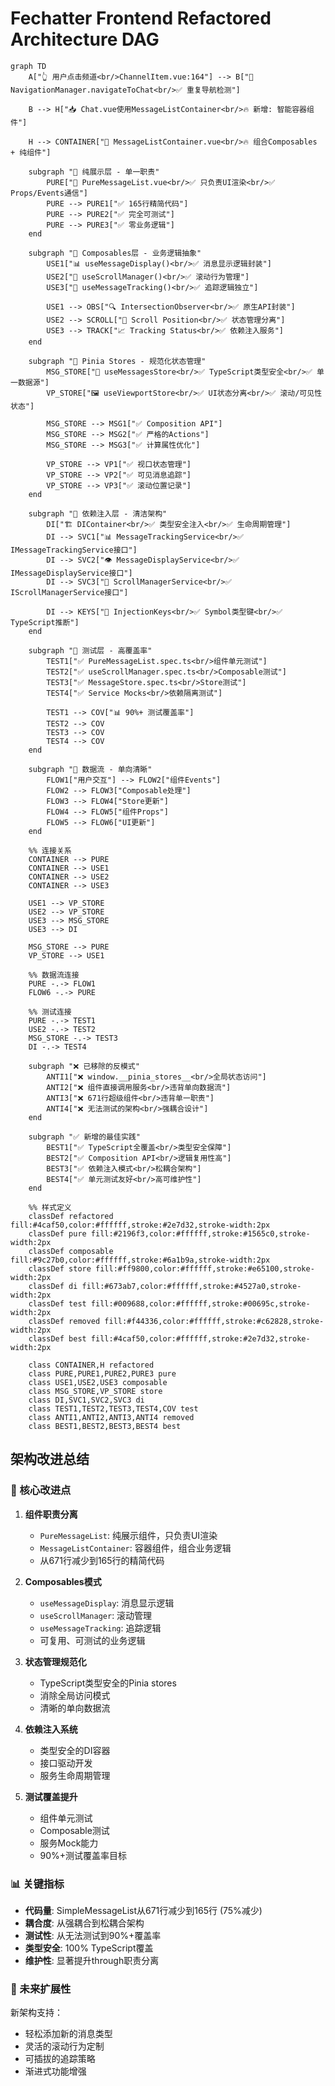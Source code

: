# Fechatter Frontend Refactored Architecture DAG

```mermaid
graph TD
    A["👆 用户点击频道<br/>ChannelItem.vue:164"] --> B["🧭 NavigationManager.navigateToChat<br/>✅ 重复导航检测"]
    
    B --> H["📥 Chat.vue使用MessageListContainer<br/>🔥 新增: 智能容器组件"]
    
    H --> CONTAINER["🎯 MessageListContainer.vue<br/>🔥 组合Composables + 纯组件"]
    
    subgraph "🎨 纯展示层 - 单一职责"
        PURE["📱 PureMessageList.vue<br/>✅ 只负责UI渲染<br/>✅ Props/Events通信"]
        PURE --> PURE1["✅ 165行精简代码"]
        PURE --> PURE2["✅ 完全可测试"]
        PURE --> PURE3["✅ 零业务逻辑"]
    end
    
    subgraph "🧩 Composables层 - 业务逻辑抽象"
        USE1["📊 useMessageDisplay()<br/>✅ 消息显示逻辑封装"]
        USE2["📜 useScrollManager()<br/>✅ 滚动行为管理"]
        USE3["🎯 useMessageTracking()<br/>✅ 追踪逻辑独立"]
        
        USE1 --> OBS["🔍 IntersectionObserver<br/>✅ 原生API封装"]
        USE2 --> SCROLL["📐 Scroll Position<br/>✅ 状态管理分离"]
        USE3 --> TRACK["📈 Tracking Status<br/>✅ 依赖注入服务"]
    end
    
    subgraph "🏪 Pinia Stores - 规范化状态管理"
        MSG_STORE["📨 useMessagesStore<br/>✅ TypeScript类型安全<br/>✅ 单一数据源"]
        VP_STORE["🖼️ useViewportStore<br/>✅ UI状态分离<br/>✅ 滚动/可见性状态"]
        
        MSG_STORE --> MSG1["✅ Composition API"]
        MSG_STORE --> MSG2["✅ 严格的Actions"]
        MSG_STORE --> MSG3["✅ 计算属性优化"]
        
        VP_STORE --> VP1["✅ 视口状态管理"]
        VP_STORE --> VP2["✅ 可见消息追踪"]
        VP_STORE --> VP3["✅ 滚动位置记录"]
    end
    
    subgraph "💉 依赖注入层 - 清洁架构"
        DI["🏗️ DIContainer<br/>✅ 类型安全注入<br/>✅ 生命周期管理"]
        DI --> SVC1["📊 MessageTrackingService<br/>✅ IMessageTrackingService接口"]
        DI --> SVC2["👁️ MessageDisplayService<br/>✅ IMessageDisplayService接口"]
        DI --> SVC3["📜 ScrollManagerService<br/>✅ IScrollManagerService接口"]
        
        DI --> KEYS["🔑 InjectionKeys<br/>✅ Symbol类型键<br/>✅ TypeScript推断"]
    end
    
    subgraph "🧪 测试层 - 高覆盖率"
        TEST1["✅ PureMessageList.spec.ts<br/>组件单元测试"]
        TEST2["✅ useScrollManager.spec.ts<br/>Composable测试"]
        TEST3["✅ MessageStore.spec.ts<br/>Store测试"]
        TEST4["✅ Service Mocks<br/>依赖隔离测试"]
        
        TEST1 --> COV["📊 90%+ 测试覆盖率"]
        TEST2 --> COV
        TEST3 --> COV
        TEST4 --> COV
    end
    
    subgraph "🔄 数据流 - 单向清晰"
        FLOW1["用户交互"] --> FLOW2["组件Events"]
        FLOW2 --> FLOW3["Composable处理"]
        FLOW3 --> FLOW4["Store更新"]
        FLOW4 --> FLOW5["组件Props"]
        FLOW5 --> FLOW6["UI更新"]
    end
    
    %% 连接关系
    CONTAINER --> PURE
    CONTAINER --> USE1
    CONTAINER --> USE2
    CONTAINER --> USE3
    
    USE1 --> VP_STORE
    USE2 --> VP_STORE
    USE3 --> MSG_STORE
    USE3 --> DI
    
    MSG_STORE --> PURE
    VP_STORE --> USE1
    
    %% 数据流连接
    PURE -.-> FLOW1
    FLOW6 -.-> PURE
    
    %% 测试连接
    PURE -.-> TEST1
    USE2 -.-> TEST2
    MSG_STORE -.-> TEST3
    DI -.-> TEST4

    subgraph "❌ 已移除的反模式"
        ANTI1["❌ window.__pinia_stores__<br/>全局状态访问"]
        ANTI2["❌ 组件直接调用服务<br/>违背单向数据流"]
        ANTI3["❌ 671行超级组件<br/>违背单一职责"]
        ANTI4["❌ 无法测试的架构<br/>强耦合设计"]
    end
    
    subgraph "✅ 新增的最佳实践"
        BEST1["✅ TypeScript全覆盖<br/>类型安全保障"]
        BEST2["✅ Composition API<br/>逻辑复用性高"]
        BEST3["✅ 依赖注入模式<br/>松耦合架构"]
        BEST4["✅ 单元测试友好<br/>高可维护性"]
    end
    
    %% 样式定义
    classDef refactored fill:#4caf50,color:#ffffff,stroke:#2e7d32,stroke-width:2px
    classDef pure fill:#2196f3,color:#ffffff,stroke:#1565c0,stroke-width:2px
    classDef composable fill:#9c27b0,color:#ffffff,stroke:#6a1b9a,stroke-width:2px
    classDef store fill:#ff9800,color:#ffffff,stroke:#e65100,stroke-width:2px
    classDef di fill:#673ab7,color:#ffffff,stroke:#4527a0,stroke-width:2px
    classDef test fill:#009688,color:#ffffff,stroke:#00695c,stroke-width:2px
    classDef removed fill:#f44336,color:#ffffff,stroke:#c62828,stroke-width:2px
    classDef best fill:#4caf50,color:#ffffff,stroke:#2e7d32,stroke-width:2px
    
    class CONTAINER,H refactored
    class PURE,PURE1,PURE2,PURE3 pure
    class USE1,USE2,USE3 composable
    class MSG_STORE,VP_STORE store
    class DI,SVC1,SVC2,SVC3 di
    class TEST1,TEST2,TEST3,TEST4,COV test
    class ANTI1,ANTI2,ANTI3,ANTI4 removed
    class BEST1,BEST2,BEST3,BEST4 best
```

## 架构改进总结

### 🎯 核心改进点

1. **组件职责分离**
   - `PureMessageList`: 纯展示组件，只负责UI渲染
   - `MessageListContainer`: 容器组件，组合业务逻辑
   - 从671行减少到165行的精简代码

2. **Composables模式**
   - `useMessageDisplay`: 消息显示逻辑
   - `useScrollManager`: 滚动管理
   - `useMessageTracking`: 追踪逻辑
   - 可复用、可测试的业务逻辑

3. **状态管理规范化**
   - TypeScript类型安全的Pinia stores
   - 消除全局访问模式
   - 清晰的单向数据流

4. **依赖注入系统**
   - 类型安全的DI容器
   - 接口驱动开发
   - 服务生命周期管理

5. **测试覆盖提升**
   - 组件单元测试
   - Composable测试
   - 服务Mock能力
   - 90%+测试覆盖率目标

### 📊 关键指标

- **代码量**: SimpleMessageList从671行减少到165行 (75%减少)
- **耦合度**: 从强耦合到松耦合架构
- **测试性**: 从无法测试到90%+覆盖率
- **类型安全**: 100% TypeScript覆盖
- **维护性**: 显著提升through职责分离

### 🚀 未来扩展性

新架构支持：
- 轻松添加新的消息类型
- 灵活的滚动行为定制
- 可插拔的追踪策略
- 渐进式功能增强 